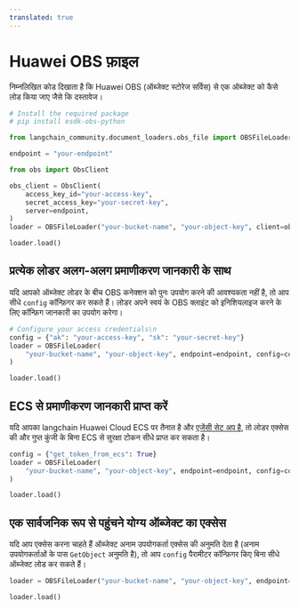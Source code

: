 ```yaml
---
translated: true
---
```


# Huawei OBS फ़ाइल

निम्नलिखित कोड दिखाता है कि Huawei OBS (ऑब्जेक्ट स्टोरेज सर्विस) से एक ऑब्जेक्ट को कैसे लोड किया जाए जैसे कि दस्तावेज।

```python
# Install the required package
# pip install esdk-obs-python
```

```python
from langchain_community.document_loaders.obs_file import OBSFileLoader
```

```python
endpoint = "your-endpoint"
```

```python
from obs import ObsClient

obs_client = ObsClient(
    access_key_id="your-access-key",
    secret_access_key="your-secret-key",
    server=endpoint,
)
loader = OBSFileLoader("your-bucket-name", "your-object-key", client=obs_client)
```

```python
loader.load()
```

## प्रत्येक लोडर अलग-अलग प्रमाणीकरण जानकारी के साथ

यदि आपको ऑब्जेक्ट लोडर के बीच OBS कनेक्शन को पुनः उपयोग करने की आवश्यकता नहीं है, तो आप सीधे `config` कॉन्फ़िगर कर सकते हैं। लोडर अपने स्वयं के OBS क्लाइंट को इनिशियलाइज करने के लिए कॉन्फ़िग जानकारी का उपयोग करेगा।

```python
# Configure your access credentials\n
config = {"ak": "your-access-key", "sk": "your-secret-key"}
loader = OBSFileLoader(
    "your-bucket-name", "your-object-key", endpoint=endpoint, config=config
)
```

```python
loader.load()
```

## ECS से प्रमाणीकरण जानकारी प्राप्त करें

यदि आपका langchain Huawei Cloud ECS पर तैनात है और [एजेंसी सेट अप है](https://support.huaweicloud.com/intl/en-us/usermanual-ecs/ecs_03_0166.html#section7), तो लोडर एक्सेस की और गुप्त कुंजी के बिना ECS से सुरक्षा टोकन सीधे प्राप्त कर सकता है।

```python
config = {"get_token_from_ecs": True}
loader = OBSFileLoader(
    "your-bucket-name", "your-object-key", endpoint=endpoint, config=config
)
```

```python
loader.load()
```

## एक सार्वजनिक रूप से पहुंचने योग्य ऑब्जेक्ट का एक्सेस

यदि आप एक्सेस करना चाहते हैं ऑब्जेक्ट अनाम उपयोगकर्ता एक्सेस की अनुमति देता है (अनाम उपयोगकर्ताओं के पास `GetObject` अनुमति है), तो आप `config` पैरामीटर कॉन्फ़िगर किए बिना सीधे ऑब्जेक्ट लोड कर सकते हैं।

```python
loader = OBSFileLoader("your-bucket-name", "your-object-key", endpoint=endpoint)
```

```python
loader.load()
```
